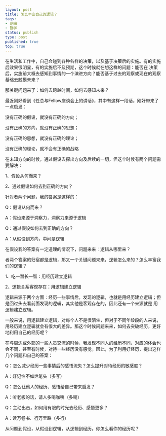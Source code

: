 ```yaml
--- 
layout: post
title: 怎么丰富自己的逻辑？
tags: 
- 逻辑
- 哲学
status: publish
type: post
published: true
top: true
---
```


在生活和工作中，自己会碰到各种各样的决策，以及基于决策后的实施。有的实施后效果很明显，有的实施后不及预期，这个时候就在想这样的问题：能否在
决策后，实施前大概去感知到事情的一个演进方向？能否基于过去的观察或现在的观察基础去触摸未来？

那关键问题来了：如何去跨越时间，如何去感知未来？&nbsp;

最近刚好看到《任总与Fellow座谈会上的讲话》，其中有这样一段话，刚好带来了一点启发：

没有正确的假设，就没有正确的方向；

没有正确的方向，就没有正确的思想；

没有正确的思想，就没有正确的理论；

没有正确的理论，就不会有正确的战略

在未知方向的时候，通过假设去探出方向及后续的一切，但这个时候有两个问题需要解决：

1、假设从何而来？

2、通过假设如何去到正确的方向？

针对者两个问题，我的答案是这样的：

Q：假设从何而来？

A：假设来源于洞察力，洞察力来源于逻辑

Q：通过假设如何去到正确的方向？

A：从假设到方向，中间是逻辑

在假设我的答案有一定道理的情况下，问题来来：逻辑从哪里来？

者两个答案的归宿都是逻辑，那又一个关键问题来来，逻辑怎么来的？怎么丰富我们的逻辑？

1、吃一暂长一智：用经历建立逻辑

2、逻辑关系客观存在：用逻辑建立逻辑

逻辑来源于两个方面：经历一些事情后，发现的逻辑，也就是用经历建立逻辑；但是回过头去看前面发现的逻辑，其实他是客观存在的，因此还有一个来源就是
用逻辑建立逻辑。

一般来说，用逻辑建立逻辑，对每个人不是很陌生，但对于不同年龄段的人来说，用经历建立逻辑就会有很大的差异。那这个时候问题来来，如何去突破经历，更好
地利用自己的经历呢？

在与周边或外部的一些人员交流的时候，我发现不同人的经历不同，对应的体会也会不同，甚至有时候，对待一些经历没有感觉。因此，为了利用好经历，提出这样
几个问题和自己的答案：

Q：怎么减少经历一些事情后的感悟流失？怎么提升对待经历的敏感度？

A：好记性不如烂笔头（多写）

Q：怎么让他人的经历、感悟给自己带来启发？

A：听老板的话，请人多喝咖啡（多喝）

Q：主动出击，如何用有限的时光去经历、感悟更多？

A：读万卷书、行万里路（多行）

从问题到假设，从假设到逻辑，从逻辑到经历，你怎么看你的经历呢？